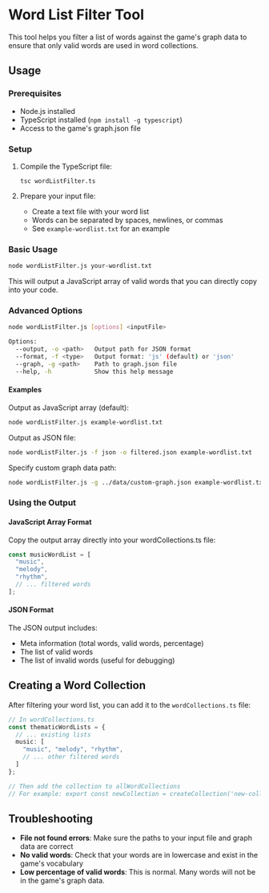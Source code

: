# Word List Filter Tool

This tool helps you filter a list of words against the game's graph data to ensure that only valid words are used in word collections.

## Usage

### Prerequisites

- Node.js installed
- TypeScript installed (`npm install -g typescript`)
- Access to the game's graph.json file

### Setup

1. Compile the TypeScript file:
   ```
   tsc wordListFilter.ts
   ```

2. Prepare your input file:
   - Create a text file with your word list
   - Words can be separated by spaces, newlines, or commas
   - See `example-wordlist.txt` for an example

### Basic Usage

```bash
node wordListFilter.js your-wordlist.txt
```

This will output a JavaScript array of valid words that you can directly copy into your code.

### Advanced Options

```bash
node wordListFilter.js [options] <inputFile>

Options:
  --output, -o <path>   Output path for JSON format
  --format, -f <type>   Output format: 'js' (default) or 'json'
  --graph, -g <path>    Path to graph.json file
  --help, -h            Show this help message
```

#### Examples

Output as JavaScript array (default):
```bash
node wordListFilter.js example-wordlist.txt
```

Output as JSON file:
```bash
node wordListFilter.js -f json -o filtered.json example-wordlist.txt
```

Specify custom graph data path:
```bash
node wordListFilter.js -g ../data/custom-graph.json example-wordlist.txt
```

### Using the Output

#### JavaScript Array Format

Copy the output array directly into your wordCollections.ts file:

```typescript
const musicWordList = [
  "music",
  "melody",
  "rhythm",
  // ... filtered words
];
```

#### JSON Format

The JSON output includes:
- Meta information (total words, valid words, percentage)
- The list of valid words
- The list of invalid words (useful for debugging)

## Creating a Word Collection

After filtering your word list, you can add it to the `wordCollections.ts` file:

```typescript
// In wordCollections.ts
const thematicWordLists = {
  // ... existing lists
  music: [
    "music", "melody", "rhythm", 
    // ... other filtered words
  ]
};

// Then add the collection to allWordCollections
// For example: export const newCollection = createCollection('new-collection', 'New Collection', 'Description of new collection', ['word1', 'word2', 'word3'], { startDate: new Date('YYYY-MM-DD'), endDate: new Date('YYYY-MM-DD'), icon: 'some-icon' });
```

## Troubleshooting

- **File not found errors**: Make sure the paths to your input file and graph data are correct
- **No valid words**: Check that your words are in lowercase and exist in the game's vocabulary
- **Low percentage of valid words**: This is normal. Many words will not be in the game's graph data. 